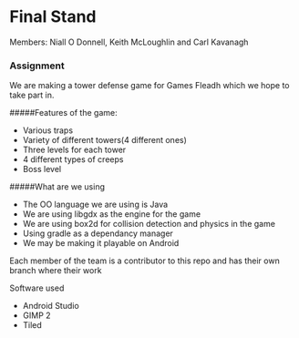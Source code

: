 # Final Stand
Members: Niall O Donnell, Keith McLoughlin and Carl Kavanagh

### Assignment
We are making a tower defense game for Games Fleadh which we hope to take part in.

#####Features of the game:
- Various traps
- Variety of different towers(4 different ones)
- Three levels for each tower
- 4 different types of creeps
- Boss level

#####What are we using
- The OO language we are using is Java
- We are using libgdx as the engine for the game
- We are using box2d for collision detection and physics in the game
- Using gradle as a dependancy manager
- We may be making it playable on Android 

Each member of the team is a contributor to this repo and has their own branch where their work

Software used
- Android Studio
- GIMP 2
- Tiled
